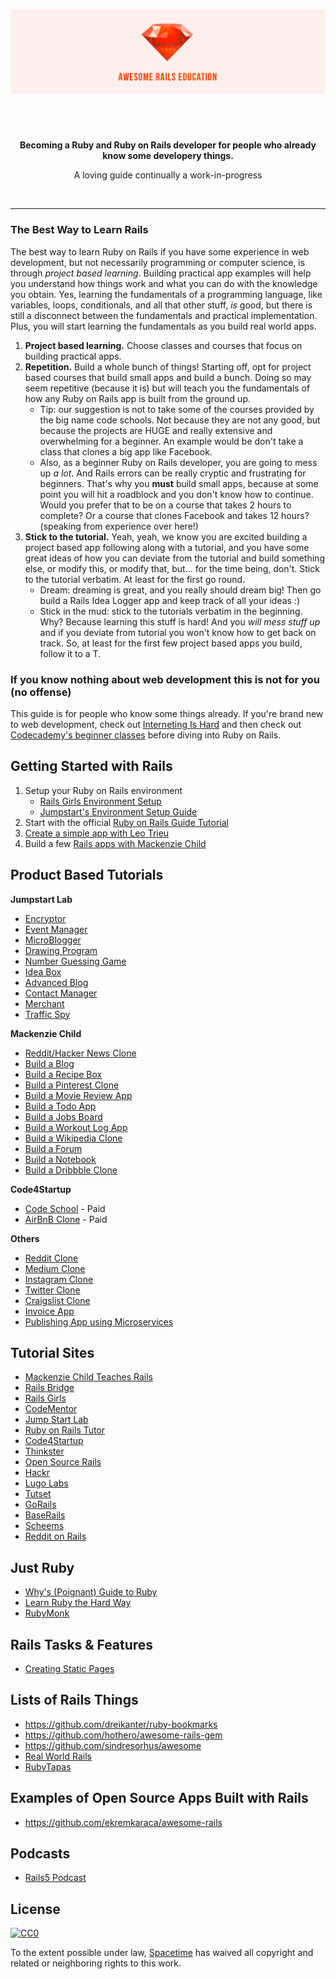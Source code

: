 <h1>
  <img src="images/ruby-banner.png">
</h1>

<br>
<br>

<p align="center"><b>Becoming a Ruby and Ruby on Rails developer for people who already know some developery things.</b></p>
<p align="center">A loving guide continually a work-in-progress
</p>

<br>

<hr>

### The Best Way to Learn Rails

The best way to learn Ruby on Rails if you have some experience in web development, but not necessarily programming or computer science, is through *project based learning*. Building practical app examples will help you understand how things work and what you can do with the knowledge you obtain. Yes, learning the fundamentals of a programming language, like variables, loops, conditionals, and all that other stuff, *is* good, but there is still a disconnect between the fundamentals and practical implementation. Plus, you will start learning the fundamentals as you build real world apps.

1. **Project based learning.** Choose classes and courses that focus on building practical apps.
2. **Repetition.** Build a whole bunch of things! Starting off, opt for project based courses that build small apps and build a bunch. Doing so may seem repetitive (because it is) but will teach you the fundamentals of how any Ruby on Rails app is built from the ground up.
    * Tip: our suggestion is not to take some of the courses provided by the big name code schools. Not because they are not any good, but because the projects are HUGE and really extensive and overwhelming for a beginner. An example would be don't take a class that clones a big app like Facebook.
    * Also, as a beginner Ruby on Rails developer, you are going to mess up *a lot*. And Rails errors can be really cryptic and frustrating for beginners. That's why you **must** build small apps, because at some point you will hit a roadblock and you don't know how to continue. Would you prefer that to be on a course that takes 2 hours to complete? Or a course that clones Facebook and takes 12 hours? (speaking from experience over here!)
3. **Stick to the tutorial.** Yeah, yeah, we know you are excited building a project based app following along with a tutorial, and you have some great ideas of how you can deviate from the tutorial and build something else, or modify this, or modify that, but... for the time being, don't. Stick to the tutorial verbatim. At least for the first go round.
    * Dream: dreaming is great, and you really should dream big! Then go build a Rails Idea Logger app and keep track of all your ideas :)
    * Stick in the mud: stick to the tutorials verbatim in the beginning. Why? Because learning this stuff is hard! And you *will mess stuff up* and if you deviate from tutorial you won't know how to get back on track. So, at least for the first few project based apps you build, follow it to a T.

### If you know nothing about web development this is not for you (no offense)

This guide is for people who know some things already. If you're brand new to web development, check out [Interneting Is Hard](https://internetingishard.com/) and then check out [Codecademy's beginner classes](https://www.codecademy.com/) before diving into Ruby on Rails.

## Getting Started with Rails

1. Setup your Ruby on Rails environment
    * [Rails Girls Environment Setup](http://guides.railsgirls.com/install)
    * [Jumpstart's Environment Setup Guide](http://tutorials.jumpstartlab.com/topics/environment/environment.html)
1. Start with the official [Ruby on Rails Guide Tutorial](http://guides.rubyonrails.org/getting_started.html)
1. [Create a simple app with Leo Trieu](https://code4startup.com/projects/hero-learn-ruby-on-rails-and-wistia-apis-by-cloning-code4startup-version-newbies)
1. Build a few [Rails apps with Mackenzie Child](https://medium.com/ruby-on-rails/how-i-finally-learned-rails-95e9b832675b#.xkwboov9j)

## Product Based Tutorials

**Jumpstart Lab**
- [Encryptor](http://tutorials.jumpstartlab.com/projects/encryptor.html)
- [Event Manager](http://tutorials.jumpstartlab.com/projects/eventmanager.html)
- [MicroBlogger](http://tutorials.jumpstartlab.com/projects/microblogger.html)
- [Drawing Program](http://tutorials.jumpstartlab.com/projects/process_artist.html)
- [Number Guessing Game](http://tutorials.jumpstartlab.com/projects/web_guesser.html)
- [Idea Box](http://tutorials.jumpstartlab.com/projects/idea_box.html)
- [Advanced Blog](http://tutorials.jumpstartlab.com/projects/blogger.html#i6:-extras)
- [Contact Manager](http://tutorials.jumpstartlab.com/projects/contact_manager.html#ei7:-adding-ownership)
- [Merchant](http://tutorials.jumpstartlab.com/projects/merchant.html)
- [Traffic Spy](http://tutorials.jumpstartlab.com/projects/traffic_spy.html)

**Mackenzie Child**
- [Reddit/Hacker News Clone](https://www.youtube.com/watch?v=7-1HCWbu7iU&list=PL23ZvcdS3XPLNdRYB_QyomQsShx59tpc-&index=1)
- [Build a Blog](https://www.youtube.com/watch?v=BI_VnnOLSKY&list=PL23ZvcdS3XPLNdRYB_QyomQsShx59tpc-&index=2)
- [Build a Recipe Box](https://www.youtube.com/watch?v=QhdzE1yNs-0&list=PL23ZvcdS3XPLNdRYB_QyomQsShx59tpc-&index=3)
- [Build a Pinterest Clone](https://www.youtube.com/watch?v=abcnfFS_DS8&list=PL23ZvcdS3XPLNdRYB_QyomQsShx59tpc-&index=4)
- [Build a Movie Review App](https://www.youtube.com/watch?v=0DR5JLZ2Qgg&list=PL23ZvcdS3XPLNdRYB_QyomQsShx59tpc-&index=5)
- [Build a Todo App](https://www.youtube.com/watch?v=fd1Vn-Wvy2w&list=PL23ZvcdS3XPLNdRYB_QyomQsShx59tpc-&index=6)
- [Build a Jobs Board](https://www.youtube.com/watch?v=814gCeOpM4o&list=PL23ZvcdS3XPLNdRYB_QyomQsShx59tpc-&index=7)
- [Build a Workout Log App](https://www.youtube.com/watch?v=2_Lbj3slZUY&list=PL23ZvcdS3XPLNdRYB_QyomQsShx59tpc-&index=8)
- [Build a Wikipedia Clone](https://www.youtube.com/watch?v=9zNouhuKaVs&list=PL23ZvcdS3XPLNdRYB_QyomQsShx59tpc-&index=9)
- [Build a Forum](https://www.youtube.com/watch?v=rTP1eMfI5Bs&list=PL23ZvcdS3XPLNdRYB_QyomQsShx59tpc-&index=10)
- [Build a Notebook](https://www.youtube.com/watch?v=bDbPiaVl2g4&list=PL23ZvcdS3XPLNdRYB_QyomQsShx59tpc-&index=11)
- [Build a Dribbble Clone](https://www.youtube.com/watch?v=70Pu_28yvdI&list=PL23ZvcdS3XPLNdRYB_QyomQsShx59tpc-&index=12)

**Code4Startup**
- [Code School](https://code4startup.com/projects/hero-learn-ruby-on-rails-and-full-stack-by-cloning-code4startup-version-pro) - Paid
- [AirBnB Clone](https://code4startup.com/projects/airalien-clone-airbnb-with-ruby-on-rails-bootstrap-jquery-and-paypal) - Paid

**Others**
- [Reddit Clone](https://github.com/schneems/reddit_on_rails)
- [Medium Clone](http://www.lugolabs.com/articles/95-rewrite-medium-in-ruby-on-rails-part-1-the-setup)
- [Instagram Clone](https://www.devwalks.com/lets-build-instagram-in-rails-part-1/)
- [Twitter Clone](https://code.tutsplus.com/articles/building-ribbit-in-rails--net-29116)
- [Craigslist Clone](https://www.thinkful.com/learn/ruby-on-rails-tutorial/)
- [Invoice App](https://www.youtube.com/watch?v=GkAo6c0J7G4&list=PLSwFcd1II_m9EWlrSJhPLUOoeXbpEChis)
- [Publishing App using Microservices](https://blog.codeship.com/architecting-rails-apps-as-microservices/)

## Tutorial Sites

- [Mackenzie Child Teaches Rails](https://medium.com/ruby-on-rails/how-i-finally-learned-rails-95e9b832675b#.3cf9c5l69)
- [Rails Bridge](http://curriculum.railsbridge.org/ruby/)
- [Rails Girls](http://guides.railsgirls.com/)
- [CodeMentor](https://www.codementor.io/learn-ruby-on-rails-online?utm_source=bestprogramminglanguagefor&utm_medium=side-projects&utm_campaign=bestprogramminglanguagefor)
- [Jump Start Lab](http://tutorials.jumpstartlab.com/)
- [Ruby on Rails Tutor](http://rubyonrailstutor.github.io/)
- [Code4Startup](https://code4startup.com/projects)
- [Thinkster](https://thinkster.io/)
- [Open Source Rails](http://www.opensourcerails.com/)
- [Hackr](https://hackr.io/)
- [Lugo Labs](http://www.lugolabs.com/)
- [Tutset](http://www.tutset.com/)
- [GoRails](https://gorails.com/)
- [BaseRails](http://baserails.com)
- [Scheems](http://www.schneems.com/ut-rails/)
- [Reddit on Rails](https://github.com/schneems/reddit_on_rails)

## Just Ruby

- [Why's (Poignant) Guide to Ruby](http://poignant.guide/book/)
- [Learn Ruby the Hard Way](https://learnrubythehardway.org/book/)
- [RubyMonk](https://rubymonk.com/)

## Rails Tasks & Features

- [Creating Static Pages](http://blog.teamtreehouse.com/static-pages-ruby-rails)

## Lists of Rails Things
- https://github.com/dreikanter/ruby-bookmarks
- https://github.com/hothero/awesome-rails-gem
- https://github.com/sindresorhus/awesome
- [Real World Rails](https://github.com/eliotsykes/real-world-rails)
- [RubyTapas](https://www.rubytapas.com/)

## Examples of Open Source Apps Built with Rails
- https://github.com/ekremkaraca/awesome-rails

## Podcasts
- [Rails5 Podcast](https://ruby5.codeschool.com/)

## License

[![CC0](http://mirrors.creativecommons.org/presskit/buttons/88x31/svg/cc-zero.svg)](https://creativecommons.org/publicdomain/zero/1.0/)

To the extent possible under law, [Spacetime](http://heyspacetime.com) has waived all copyright and related or neighboring rights to this work.
